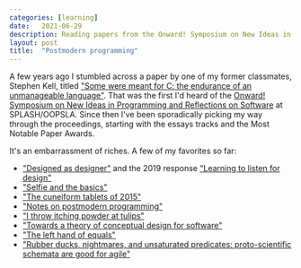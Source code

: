 ```yaml
---
categories: [learning]
date:   2021-06-29
description: Reading papers from the Onward! Symposium on New Ideas in Programming and Reflections on Software
layout: post
title:  "Postmodern programming"
---
```


A few years ago I stumbled across a paper by one of my former classmates, Stephen Kell, titled ["Some were meant for C: the endurance of an unmanageable language"](https://2017.onward-conference.org/details/onward-2017-essays-2017/3/Some-Were-Meant-For-C-The-endurance-of-an-unmanageable-language). That was the first I'd heard of the [Onward! Symposium on New Ideas in Programming and Reflections on Software](https://www.sigplan.org/Conferences/Onward/) at SPLASH/OOPSLA. Since then I've been sporadically picking my way through the proceedings, starting with the essays tracks and the Most Notable Paper Awards.

It's an embarrassment of riches. A few of my favorites so far:
* ["Designed as designer"](https://dl.acm.org/citation.cfm?id=1449813) and the 2019 response ["Learning to listen for design"](https://dl.acm.org/doi/10.1145/3359591.3359738)
* ["Selfie and the basics"](https://dl.acm.org/doi/10.1145/3133850.3133857)
* ["The cuneiform tablets of 2015"](https://dl.acm.org/doi/10.1145/2814228.2814250)
* ["Notes on postmodern programming"](https://dl.acm.org/doi/10.1145/1052883.1052890)
* ["I throw itching powder at tulips"](https://dl.acm.org/doi/10.1145/2661136.2661155)
* ["Towards a theory of conceptual design for software"](https://dl.acm.org/doi/abs/10.1145/2814228.2814248)
* ["The left hand of equals"](https://dl.acm.org/doi/10.1145/2986012.2986031)
* ["Rubber ducks, nightmares, and unsaturated predicates: proto-scientific schemata are good for agile"](https://dl.acm.org/doi/10.1145/1869459.1869534)
